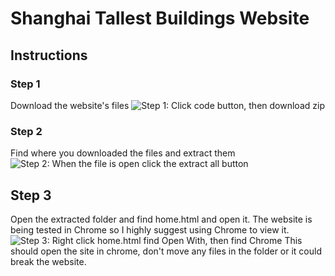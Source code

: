 # Shanghai Tallest Buildings Website

## Instructions

### Step 1

Download the website's files
![Step 1: Click code button, then download zip](https://imgur.com/4xGUbol.jpg)

### Step 2

Find where you downloaded the files and extract them
![Step 2: When the file is open click the extract all button](https://imgur.com/5imIAqO.jpg)

## Step 3

Open the extracted folder and find home.html and open it.
The website is being tested in Chrome so I highly suggest using Chrome to view it.
![Step 3: Right click home.html find Open With, then find Chrome](https://imgur.com/QX5eyee.jpg)
This should open the site in chrome, don't move any files in the folder or it could break the website.
